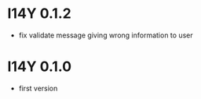# I14Y 0.1.2

- fix validate message giving wrong information to user

# I14Y 0.1.0

- first version
